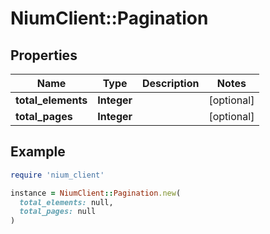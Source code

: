 # NiumClient::Pagination

## Properties

| Name | Type | Description | Notes |
| ---- | ---- | ----------- | ----- |
| **total_elements** | **Integer** |  | [optional] |
| **total_pages** | **Integer** |  | [optional] |

## Example

```ruby
require 'nium_client'

instance = NiumClient::Pagination.new(
  total_elements: null,
  total_pages: null
)
```

